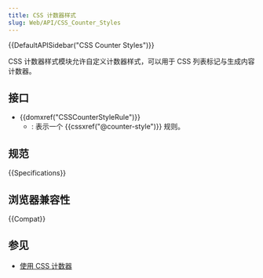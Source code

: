 ```yaml
---
title: CSS 计数器样式
slug: Web/API/CSS_Counter_Styles
---
```


{{DefaultAPISidebar("CSS Counter Styles")}}

CSS 计数器样式模块允许自定义计数器样式，可以用于 CSS 列表标记与生成内容计数器。

## 接口

- {{domxref("CSSCounterStyleRule")}}
  - : 表示一个 {{cssxref("@counter-style")}} 规则。

## 规范

{{Specifications}}

## 浏览器兼容性

{{Compat}}

## 参见

- [使用 CSS 计数器](/zh-CN/docs/Web/CSS/CSS_counter_styles/Using_CSS_counters)
